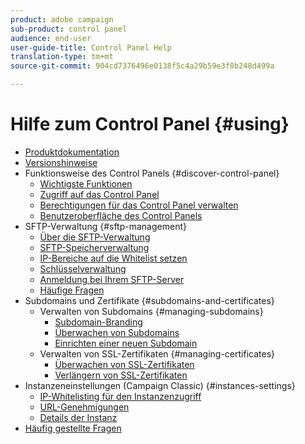 ```yaml
---
product: adobe campaign
sub-product: control panel
audience: end-user
user-guide-title: Control Panel Help
translation-type: tm+mt
source-git-commit: 904cd7376496e0138f5c4a29b59e3f8b248d499a

---
```



# Hilfe zum Control Panel {#using}

+ [Produktdokumentation](control-panel-home.md)
+ [Versionshinweise](release-notes.md)
+ Funktionsweise des Control Panels {#discover-control-panel}
   + [Wichtigste Funktionen](discover/using/key-features.md)
   + [Zugriff auf das Control Panel](discover/using/accessing-control-panel.md)
   + [Berechtigungen für das Control Panel verwalten](discover/using/managing-permissions.md)
   + [Benutzeroberfläche des Control Panels](discover/using/discovering-the-interface.md)
+ SFTP-Verwaltung {#sftp-management}
   + [Über die SFTP-Verwaltung](sftp/using/about-sftp-management.md)
   + [SFTP-Speicherverwaltung](sftp/using/sftp-storage-management.md)
   + [IP-Bereiche auf die Whitelist setzen](sftp/using/ip-range-whitelisting.md)
   + [Schlüsselverwaltung](sftp/using/key-management.md)
   + [Anmeldung bei Ihrem SFTP-Server](sftp/using/logging-into-sftp-server.md)
   + [Häufige Fragen](sftp/using/common-questions.md)
+ Subdomains und Zertifikate {#subdomains-and-certificates}
   + Verwalten von Subdomains {#managing-subdomains}
      + [Subdomain-Branding](subdomains-certificates/using/subdomains-branding.md)
      + [Überwachen von Subdomains](subdomains-certificates/using/monitoring-subdomains.md)
      + [Einrichten einer neuen Subdomain](subdomains-certificates/using/setting-up-new-subdomain.md)
   + Verwalten von SSL-Zertifikaten {#managing-certificates}
      + [Überwachen von SSL-Zertifikaten](subdomains-certificates/using/monitoring-ssl-certificates.md)
      + [Verlängern von SSL-Zertifikaten](subdomains-certificates/using/renewing-subdomain-certificate.md)
+ Instanzeneinstellungen (Campaign Classic) {#instances-settings}
   + [IP-Whitelisting für den Instanzenzugriff](instances-settings/using/ip-whitelisting-instance-access.md)
   + [URL-Genehmigungen](instances-settings/using/url-permissions.md)
   + [Details der Instanz](instances-settings/using/instance-details.md)
+ [Häufig gestellte Fragen](faq.md)
